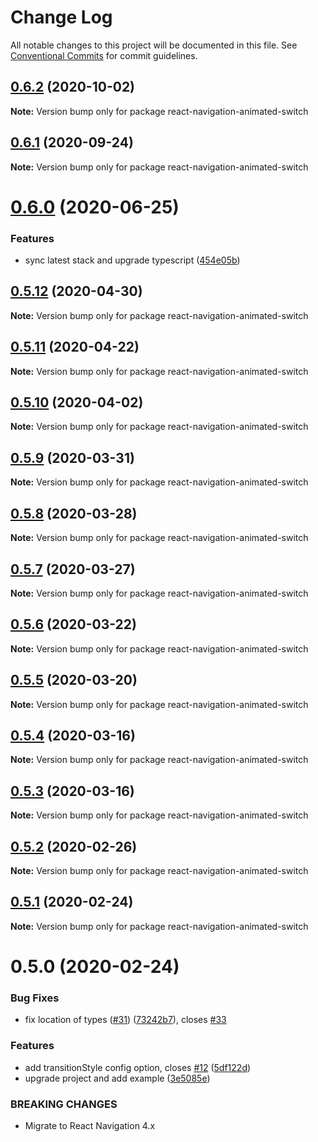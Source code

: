 # Change Log

All notable changes to this project will be documented in this file.
See [Conventional Commits](https://conventionalcommits.org) for commit guidelines.

## [0.6.2](https://github.com/react-navigation/react-navigation/compare/react-navigation-animated-switch@0.6.1...react-navigation-animated-switch@0.6.2) (2020-10-02)

**Note:** Version bump only for package react-navigation-animated-switch





## [0.6.1](https://github.com/react-navigation/react-navigation/compare/react-navigation-animated-switch@0.6.0...react-navigation-animated-switch@0.6.1) (2020-09-24)

**Note:** Version bump only for package react-navigation-animated-switch





# [0.6.0](https://github.com/react-navigation/react-navigation/compare/react-navigation-animated-switch@0.5.12...react-navigation-animated-switch@0.6.0) (2020-06-25)


### Features

* sync latest stack and upgrade typescript ([454e05b](https://github.com/react-navigation/react-navigation/commit/454e05b02ec97f053b381fdc801df899d8c93cb6))





## [0.5.12](https://github.com/react-navigation/react-navigation/compare/react-navigation-animated-switch@0.5.11...react-navigation-animated-switch@0.5.12) (2020-04-30)

**Note:** Version bump only for package react-navigation-animated-switch





## [0.5.11](https://github.com/react-navigation/react-navigation/compare/react-navigation-animated-switch@0.5.10...react-navigation-animated-switch@0.5.11) (2020-04-22)

**Note:** Version bump only for package react-navigation-animated-switch





## [0.5.10](https://github.com/react-navigation/react-navigation/compare/react-navigation-animated-switch@0.5.9...react-navigation-animated-switch@0.5.10) (2020-04-02)

**Note:** Version bump only for package react-navigation-animated-switch





## [0.5.9](https://github.com/react-navigation/react-navigation/compare/react-navigation-animated-switch@0.5.8...react-navigation-animated-switch@0.5.9) (2020-03-31)

**Note:** Version bump only for package react-navigation-animated-switch





## [0.5.8](https://github.com/react-navigation/react-navigation/compare/react-navigation-animated-switch@0.5.6...react-navigation-animated-switch@0.5.8) (2020-03-28)

**Note:** Version bump only for package react-navigation-animated-switch





## [0.5.7](https://github.com/react-navigation/react-navigation/compare/react-navigation-animated-switch@0.5.6...react-navigation-animated-switch@0.5.7) (2020-03-27)

**Note:** Version bump only for package react-navigation-animated-switch





## [0.5.6](https://github.com/react-navigation/react-navigation/compare/react-navigation-animated-switch@0.5.5...react-navigation-animated-switch@0.5.6) (2020-03-22)

**Note:** Version bump only for package react-navigation-animated-switch





## [0.5.5](https://github.com/react-navigation/react-navigation/compare/react-navigation-animated-switch@0.5.4...react-navigation-animated-switch@0.5.5) (2020-03-20)

**Note:** Version bump only for package react-navigation-animated-switch





## [0.5.4](https://github.com/react-navigation/react-navigation/compare/react-navigation-animated-switch@0.5.3...react-navigation-animated-switch@0.5.4) (2020-03-16)

**Note:** Version bump only for package react-navigation-animated-switch





## [0.5.3](https://github.com/react-navigation/react-navigation/compare/react-navigation-animated-switch@0.5.2...react-navigation-animated-switch@0.5.3) (2020-03-16)

**Note:** Version bump only for package react-navigation-animated-switch





## [0.5.2](https://github.com/react-navigation/react-navigation/compare/react-navigation-animated-switch@0.5.1...react-navigation-animated-switch@0.5.2) (2020-02-26)

**Note:** Version bump only for package react-navigation-animated-switch





## [0.5.1](https://github.com/react-navigation/react-navigation/compare/react-navigation-animated-switch@0.5.0...react-navigation-animated-switch@0.5.1) (2020-02-24)

**Note:** Version bump only for package react-navigation-animated-switch





# 0.5.0 (2020-02-24)


### Bug Fixes

* fix location of types ([#31](https://github.com/react-navigation/react-navigation/issues/31)) ([73242b7](https://github.com/react-navigation/react-navigation/commit/73242b7027a25389f6b5e3a514872a40a541ad1d)), closes [#33](https://github.com/react-navigation/react-navigation/issues/33)


### Features

* add transitionStyle config option, closes [#12](https://github.com/react-navigation/react-navigation/issues/12) ([5df122d](https://github.com/react-navigation/react-navigation/commit/5df122d9fc5bcbf08b6873e439eb802437d32891))
* upgrade project and add example ([3e5085e](https://github.com/react-navigation/react-navigation/commit/3e5085ee46fd788a21b590a7f230092bab7f928d))


### BREAKING CHANGES

* Migrate to React Navigation 4.x
